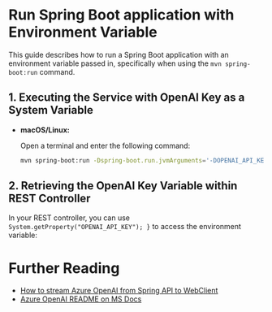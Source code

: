 # Run Spring Boot application with Environment Variable

This guide describes how to run a Spring Boot application with an environment variable passed in, specifically when using the `mvn spring-boot:run` command.

## 1. Executing the Service with OpenAI Key as a System Variable

- **macOS/Linux:**

   Open a terminal and enter the following command:
    ```bash
    mvn spring-boot:run -Dspring-boot.run.jvmArguments='-DOPENAI_API_KEY=your_openai_token_here'
    ```

## 2. Retrieving the OpenAI Key Variable within REST Controller

In your REST controller, you can use `System.getProperty("OPENAI_API_KEY");
}` to access the environment variable:

# Further Reading

- [How to stream Azure OpenAI from Spring API to WebClient](https://ondrej-kvasnovsky.medium.com/how-to-stream-azure-openai-from-spring-api-to-web-client-74eb61db59fc)
- [Azure OpenAI README on MS Docs](https://learn.microsoft.com/en-us/java/api/overview/azure/ai-openai-readme?view=azure-java-preview)